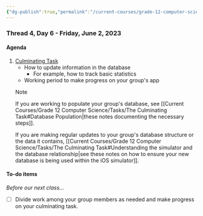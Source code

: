 ```yaml
---
{"dg-publish":true,"permalink":"/current-courses/grade-12-computer-science/thread-4/day-6/","dgHomeLink":false}
---
```


### Thread 4, Day 6 - Friday, June 2, 2023
#### Agenda

1. [Culminating Task](https://drive.google.com/file/d/1GwghXQoAbWKPtktJqnWASLAaNNkgSr4l/view?usp=share_link)
	- How to update information in the database
		- For example, how to track basic statistics
	- Working period to make progress on your group's app
	> [!NOTE]
	> If you are working to populate your group's database, see [[Current Courses/Grade 12 Computer Science/Tasks/The Culminating Task#Database Population\|these notes documenting the necessary steps]].
	> 
	> If you are making regular updates to your group's database structure or the data it contains, [[Current Courses/Grade 12 Computer Science/Tasks/The Culminating Task#Understanding the simulator and the database relationship\|see these notes on how to ensure your new database is being used within the iOS simulator]].
	
#### To-do items

*Before our next class...*

- [ ] Divide work among your group members as needed and make progress on your culminating task.